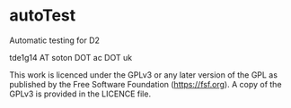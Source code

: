 # autoTest
Automatic testing for D2

tde1g14 AT soton DOT ac DOT uk

This work is licenced under the GPLv3 or any later version of the GPL as published by the Free Software Foundation (https://fsf.org). 
A copy of the GPLv3 is provided in the LICENCE file.

